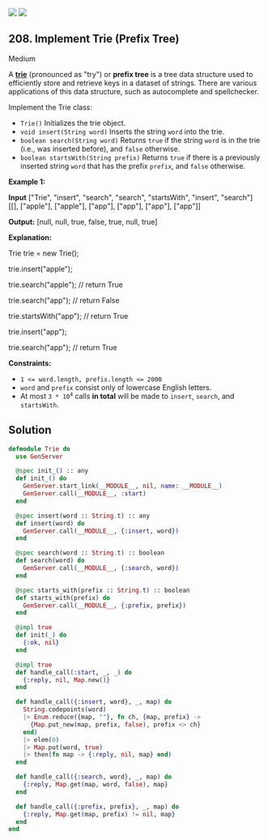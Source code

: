 [![](https://img.shields.io/github/stars/LeetCode-in-Elixir/LeetCode-in-Elixir?label=Stars&style=flat-square)](https://github.com/LeetCode-in-Elixir/LeetCode-in-Elixir)
[![](https://img.shields.io/github/forks/LeetCode-in-Elixir/LeetCode-in-Elixir?label=Fork%20me%20on%20GitHub%20&style=flat-square)](https://github.com/LeetCode-in-Elixir/LeetCode-in-Elixir/fork)

## 208\. Implement Trie (Prefix Tree)

Medium

A [**trie**](https://en.wikipedia.org/wiki/Trie) (pronounced as "try") or **prefix tree** is a tree data structure used to efficiently store and retrieve keys in a dataset of strings. There are various applications of this data structure, such as autocomplete and spellchecker.

Implement the Trie class:

*   `Trie()` Initializes the trie object.
*   `void insert(String word)` Inserts the string `word` into the trie.
*   `boolean search(String word)` Returns `true` if the string `word` is in the trie (i.e., was inserted before), and `false` otherwise.
*   `boolean startsWith(String prefix)` Returns `true` if there is a previously inserted string `word` that has the prefix `prefix`, and `false` otherwise.

**Example 1:**

**Input** ["Trie", "insert", "search", "search", "startsWith", "insert", "search"] [[], ["apple"], ["apple"], ["app"], ["app"], ["app"], ["app"]]

**Output:** [null, null, true, false, true, null, true]

**Explanation:** 

Trie trie = new Trie(); 

trie.insert("apple"); 

trie.search("apple"); // return True 

trie.search("app"); // return False 

trie.startsWith("app"); // return True 

trie.insert("app"); 

trie.search("app"); // return True

**Constraints:**

*   `1 <= word.length, prefix.length <= 2000`
*   `word` and `prefix` consist only of lowercase English letters.
*   At most <code>3 * 10<sup>4</sup></code> calls **in total** will be made to `insert`, `search`, and `startsWith`.

## Solution

```elixir
defmodule Trie do
  use GenServer

  @spec init_() :: any
  def init_() do
    GenServer.start_link(__MODULE__, nil, name: __MODULE__)
    GenServer.call(__MODULE__, :start)
  end

  @spec insert(word :: String.t) :: any
  def insert(word) do
    GenServer.call(__MODULE__, {:insert, word})
  end

  @spec search(word :: String.t) :: boolean
  def search(word) do
    GenServer.call(__MODULE__, {:search, word})
  end

  @spec starts_with(prefix :: String.t) :: boolean
  def starts_with(prefix) do
    GenServer.call(__MODULE__, {:prefix, prefix})
  end

  @impl true
  def init(_) do
    {:ok, nil}
  end

  @impl true
  def handle_call(:start, _, _) do
    {:reply, nil, Map.new()}
  end

  def handle_call({:insert, word}, _, map) do
    String.codepoints(word)
    |> Enum.reduce({map, ""}, fn ch, {map, prefix} ->
      {Map.put_new(map, prefix, false), prefix <> ch}
    end)
    |> elem(0)
    |> Map.put(word, true)
    |> then(fn map -> {:reply, nil, map} end)
  end

  def handle_call({:search, word}, _, map) do
    {:reply, Map.get(map, word, false), map}
  end

  def handle_call({:prefix, prefix}, _, map) do
    {:reply, Map.get(map, prefix) != nil, map}
  end
end
```